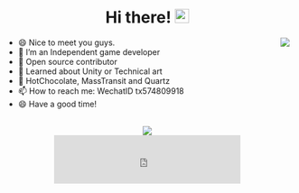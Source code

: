 <div align="center">
   <h1>Hi there! <img src="https://media.giphy.com/media/hvRJCLFzcasrR4ia7z/giphy.gif" width="25px"></h1>
</div>

<img align="right" src="https://github-readme-stats.vercel.app/api?username=ALEXTANGXIAO&count_private=true&show_icons=true&hide_title=true&hide=stars" />

- 😄 Nice to meet you guys. 
- 🚀 I’m an Independent game developer
- 🚢 Open source contributor
- 💬 Learned about Unity or Technical art
- 👑 HotChocolate, MassTransit and Quartz
- 📫 How to reach me: WechatID tx574809918
- 😄 Have a good time!

<br>

<div align="center">
   <img src="https://github-profile-trophy.vercel.app/?username=ALEXTANGXIAO&theme=flat&no-frame=true&margin-w=30" />
</div>


<div align="center">
     <iframe id="music_frame" frameborder="no" border="0" marginwidth="0" marginheight="0" width=330 height=86
         src="http://music.163.com/outchain/player?type=2&id=425295760&auto=1&height=66">
     </iframe>
</div>

